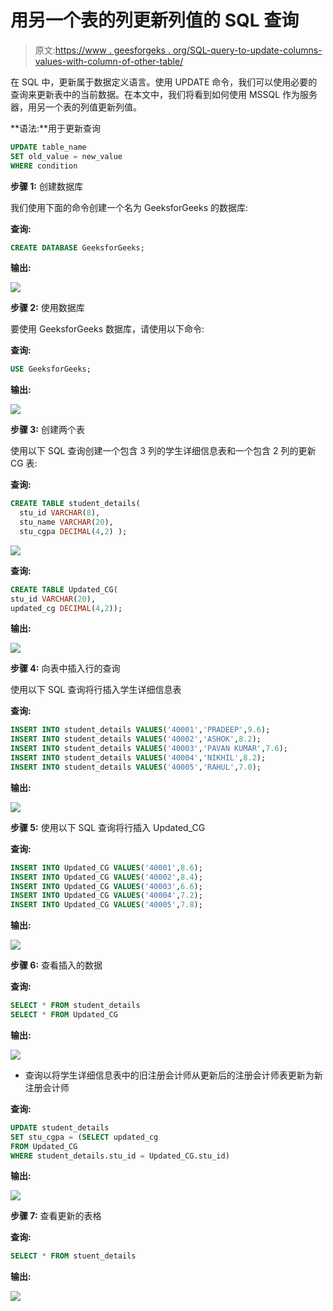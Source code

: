 # 用另一个表的列更新列值的 SQL 查询

> 原文:[https://www . geesforgeks . org/SQL-query-to-update-columns-values-with-column-of-other-table/](https://www.geeksforgeeks.org/sql-query-to-update-columns-values-with-column-of-another-table/)

在 SQL 中，更新属于数据定义语言。使用 UPDATE 命令，我们可以使用必要的查询来更新表中的当前数据。在本文中，我们将看到如何使用 MSSQL 作为服务器，用另一个表的列值更新列值。

**语法:**用于更新查询

```sql
UPDATE table_name 
SET old_value = new_value
WHERE condition 
```

**步骤 1:** 创建数据库

我们使用下面的命令创建一个名为 GeeksforGeeks 的数据库:

**查询:**

```sql
CREATE DATABASE GeeksforGeeks;
```

**输出:**

![](img/7c0347aef27a2774795212662b1a2556.png)

**步骤 2:** 使用数据库

要使用 GeeksforGeeks 数据库，请使用以下命令:

**查询:**

```sql
USE GeeksforGeeks;
```

**输出:**

![](img/afbd485a44fe47610d33ef8dac58ba7f.png)

**步骤 3:** 创建两个表

使用以下 SQL 查询创建一个包含 3 列的学生详细信息表和一个包含 2 列的更新 CG 表:

**查询:**

```sql
CREATE TABLE student_details(
  stu_id VARCHAR(8),
  stu_name VARCHAR(20),
  stu_cgpa DECIMAL(4,2) );
```

![](img/0e2183b62173830e0feb7a0f4d87caf2.png)

**查询:**

```sql
CREATE TABLE Updated_CG(
stu_id VARCHAR(20),
updated_cg DECIMAL(4,2));
```

**输出:**

![](img/11de5189536918ebb4a93d962a1cebab.png)

**步骤 4:** 向表中插入行的查询

使用以下 SQL 查询将行插入学生详细信息表

**查询:**

```sql
INSERT INTO student_details VALUES('40001','PRADEEP',9.6);
INSERT INTO student_details VALUES('40002','ASHOK',8.2);
INSERT INTO student_details VALUES('40003','PAVAN KUMAR',7.6);
INSERT INTO student_details VALUES('40004','NIKHIL',8.2);
INSERT INTO student_details VALUES('40005','RAHUL',7.0);
```

**输出:**

![](img/a69cee2e077a56c461f7efb0fb31ef02.png)

**步骤 5:** 使用以下 SQL 查询将行插入 Updated_CG

**查询:**

```sql
INSERT INTO Updated_CG VALUES('40001',8.6);
INSERT INTO Updated_CG VALUES('40002',8.4);
INSERT INTO Updated_CG VALUES('40003',6.6);
INSERT INTO Updated_CG VALUES('40004',7.2);
INSERT INTO Updated_CG VALUES('40005',7.8);
```

**输出:**

![](img/3c05c7e9e026c8ff67b07077fd9935b2.png)

**步骤 6:** 查看插入的数据

**查询:**

```sql
SELECT * FROM student_details
SELECT * FROM Updated_CG
```

**输出:**

![](img/833023bc3cde314b1b2992c9f5848167.png)

*   查询以将学生详细信息表中的旧注册会计师从更新后的注册会计师表更新为新注册会计师

**查询:**

```sql
UPDATE student_details 
SET stu_cgpa = (SELECT updated_cg 
FROM Updated_CG 
WHERE student_details.stu_id = Updated_CG.stu_id)
```

**输出:**

![](img/0aa264150435ba428abacf0301df7725.png)

**步骤 7:** 查看更新的表格

**查询:**

```sql
SELECT * FROM stuent_details
```

**输出:**

![](img/2f4fd4a0d080416561080a29e4a308cd.png)